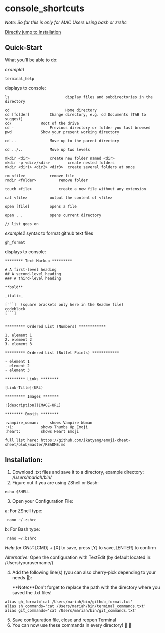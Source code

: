 # console_shortcuts

_Note: So far this is only for MAC Users using bash or zrshc_

[Directly jump to Installation](#installation)

## Quick-Start

What you'll be able to do:

_example1_

```
terminal_help
```

displays to console:

```
ls                         display files and subdirectories in the directory

cd                         Home directory
cd [folder]			Change directory, e.g. cd Documents [TAB to suggest]
cd/				Root of the drive
cd -				Previous directory or folder you last browsed
pwd				Show your present working directory

cd ..				Move up to the parent directory

cd ../..			Move up two levels

mkdir <dir>			create new folder named <dir>
mkdir -p <dir>/<dir>		create nested folders
mkdir <dir1> <dir2> <dir3>	create several folders at once

rm <file>			remove file
rmdir <folder>			remove folder

touch <file>			create a new file without any extension

cat <file>			output the content of <file>

open [file]			opens a file

open . .			opens current directory

// list goes on
```

_example2_ syntax to format github text files

```
gh_format
```

displays to console:

````
******** Text Markup *********

# A first-level heading
## A second-level heading
### A third-level heading

**bold**

_italic_

[```]  (square brackets only here in the Readme file)
codeblock
[```]


********* Ordered List (Numbers) ************

1. element 1
2. element 2
3. element 3

********* Ordered List (Bullet Points) ************

- element 1
- element 2
- element 3

********* Links ********

[Link-Title](URL)

********* Images *******

![description](IMAGE-URL)

******** Emojis ********

:vampire_woman:		shows Vampire Woman
:+1:			shows Thumbs Up Emoji
:heart:			shows Heart Emoji

full list here: https://github.com/ikatyang/emoji-cheat-sheet/blob/master/README.md
````

## Installation:

1. Download .txt files and save it to a directory, example directory: _/Users/mariah/bin/_
2. Figure out if you are using ZShell or Bash:

```
echo $SHELL
```

3. Open your Configuration File:

a: For ZShell type:

```
 nano ~/.zshrc
```

b: For Bash type:

```
 nano ~/.bshrc
```

_Help for GNU:_ [CMD] + [X] to save, press [Y] to save, [ENTER] to confirm

_Alternative:_ Open the configuration with TextEdit (by default located in: /Users/yourusername/)

4. Add the following line(s) (you can also cherry-pick depending to your needs :cherries:):

   **Note:**Don't forget to replace the path with the directory where you saved the .txt files!

```
alias gh_format='cat /Users/mariah/bin/github_format.txt'
alias sh_commands='cat /Users/mariah/bin/terminal_commands.txt'
alias git_commands='cat /Users/mariah/bin/git_commands.txt'
```

5. Save configuration file, close and reopen Terminal
6. You can now use these commands in every directory! :space_invader: :space_invader:
